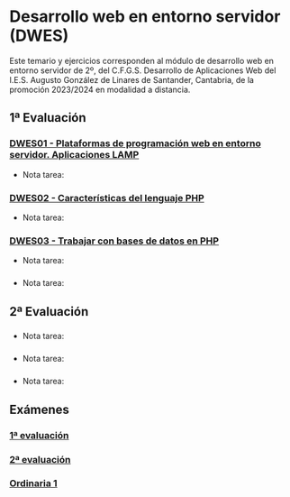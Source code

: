 # Desarrollo web en entorno servidor (DWES)
Este temario y ejercicios corresponden al módulo de desarrollo web en entorno servidor de 2º, del C.F.G.S. Desarrollo de Aplicaciones Web del I.E.S. Augusto González de Linares de Santander, Cantabria, de la promoción 2023/2024 en modalidad a distancia.
## 1ª Evaluación
### [DWES01 - Plataformas de programación web en entorno servidor. Aplicaciones LAMP](DWES01%20-%20Plataformas%20de%20programaci%C3%B3n%20web%20en%20entorno%20servidor.%20Aplicaciones%20LAMP)
* Nota tarea: 
### [DWES02 - Características del lenguaje PHP](DWES02%20-%20Caracter%C3%ADsticas%20del%20lenguaje%20PHP)
* Nota tarea: 
### [DWES03 - Trabajar con bases de datos en PHP](DWES03%20-%20Trabajar%20con%20bases%20de%20datos%20en%20PHP)
* Nota tarea: 
### []()
* Nota tarea: 
## 2ª Evaluación
### []()
* Nota tarea: 
### []()
* Nota tarea: 
### []()
* Nota tarea: 
## Exámenes
### [1ª evaluación]()
### [2ª evaluación]()
### [Ordinaria 1]()
